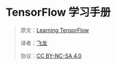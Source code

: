 # TensorFlow 学习手册

> 原文：[Learning TensorFlow](https://annas-archive.org/md5/2a24dd0321b81479c2b447b4185f6ee1)
>
> 译者：[飞龙](https://github.com/wizardforcel)
>
> 协议：[CC BY-NC-SA 4.0](http://creativecommons.org/licenses/by-nc-sa/4.0/)
